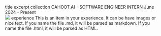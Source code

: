 title	excerpt	collection
CAHOOT.AI - SOFTWARE ENGINEER INTERN
June 2024 - Present<br/><img src='/images/500x300.png'>
experience
This is an item in your experience. It can be have images or nice text. If you name the file .md, it will be parsed as markdown. If you name the file .html, it will be parsed as HTML.
